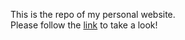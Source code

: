 This is the repo of my personal website.\
Please follow the [link](https://khris1120.github.io/) to take a look!
